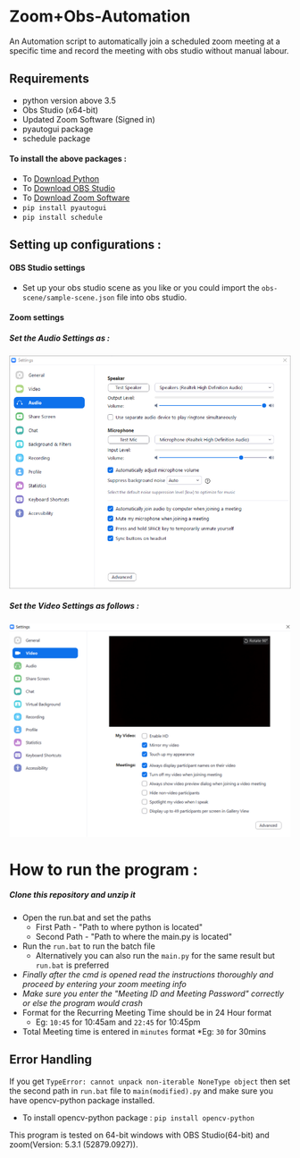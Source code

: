 # Zoom+Obs-Automation
An Automation script to automatically join a scheduled zoom meeting at a specific time and record the meeting with obs studio without manual labour.

## Requirements 
-  python version above 3.5
-  Obs Studio (x64-bit)
-  Updated Zoom Software (Signed in)
-  pyautogui package
-  schedule package

#### To install the above packages :
+ To [Download Python](https://www.python.org/downloads/)
+ To [Download OBS Studio](https://obsproject.com/download)
+ To [Download Zoom Software](https://zoom.us/download#client_4meeting)
+ `pip install pyautogui`
+ `pip install schedule`

## Setting up configurations :

#### OBS Studio settings
+ Set up your obs studio scene as you like or you could import the `obs-scene/sample-scene.json` file into obs studio.
#### Zoom settings
##### Set the Audio Settings as :
<img src = "configurations/audio_settings.png" width = "600">

##### Set the Video Settings as follows :
<img src = "configurations/video_settings.png" width = "600">

# How to run the program :
##### Clone this repository and unzip it
* Open the run.bat and set the paths
  * First Path - "Path to where python is located"
  * Second Path - "Path to where the main.py is located"
* Run the `run.bat` to run the batch file
  * Alternatively you can also run the `main.py` for the same result but `run.bat` is preferred
* *Finally after the cmd is opened read the instructions thoroughly and proceed by entering your zoom meeting info*
* *Make sure you enter the "Meeting ID and Meeting Password" correctly or else the program would crash*
* Format for the Recurring Meeting Time should be in 24 Hour format
  * Eg: `10:45` for 10:45am and `22:45` for 10:45pm 
* Total Meeting time is entered in `minutes` format
  *Eg: `30` for 30mins

## Error Handling
If you get `TypeError: cannot unpack non-iterable NoneType object` then set the second path in `run.bat` file to `main(modified).py` and make sure you have opencv-python package installed.
+ To install opencv-python package : `pip install opencv-python`



This program is tested on 64-bit windows with OBS Studio(64-bit) and zoom(Version: 5.3.1 (52879.0927)).